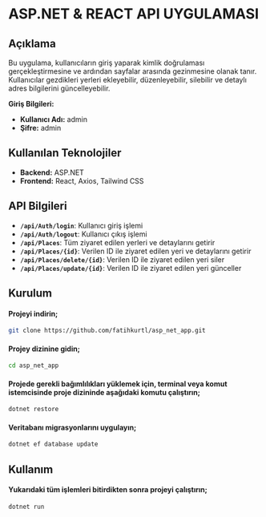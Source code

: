 # ASP.NET & REACT API UYGULAMASI

## Açıklama
Bu uygulama, kullanıcıların giriş yaparak kimlik doğrulaması gerçekleştirmesine ve ardından sayfalar arasında gezinmesine olanak tanır. Kullanıcılar gezdikleri yerleri ekleyebilir, düzenleyebilir, silebilir ve detaylı adres bilgilerini güncelleyebilir.

**Giriş Bilgileri:**
- **Kullanıcı Adı:** admin
- **Şifre:** admin

## Kullanılan Teknolojiler
- **Backend:** ASP.NET
- **Frontend:** React, Axios, Tailwind CSS

## API Bilgileri
- **`/api/Auth/login`**: Kullanıcı giriş işlemi
- **`/api/Auth/logout`**: Kullanıcı çıkış işlemi
- **`/api/Places`**: Tüm ziyaret edilen yerleri ve detaylarını getirir
- **`/api/Places/{id}`**: Verilen ID ile ziyaret edilen yeri ve detaylarını getirir
- **`/api/Places/delete/{id}`**: Verilen ID ile ziyaret edilen yeri siler
- **`/api/Places/update/{id}`**: Verilen ID ile ziyaret edilen yeri günceller


## Kurulum
#### Projeyi indirin;
```bash
git clone https://github.com/fatihkurtl/asp_net_app.git
```
#### Projey dizinine gidin;
```bash
cd asp_net_app
```
#### Projede gerekli bağımlılıkları yüklemek için, terminal veya komut istemcisinde proje dizininde aşağıdaki komutu çalıştırın;
```bash
dotnet restore
```
#### Veritabanı migrasyonlarını uygulayın;
```bash
dotnet ef database update
```

## Kullanım
#### Yukarıdaki tüm işlemleri bitirdikten sonra projeyi çalıştırın;
```bash
dotnet run
```
